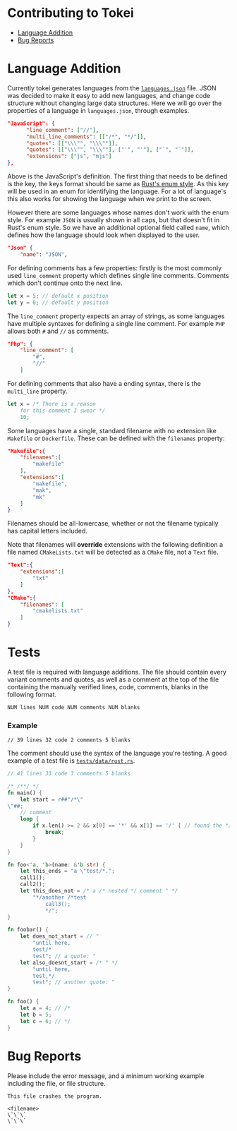 # Contributing to Tokei

- [Language Addition](#language-addition)
- [Bug Reports](#bug-reports)

# Language Addition

Currently tokei generates languages from the [`languages.json`](languages.json)
file. JSON was decided to make it easy to add new languages, and change code
structure without changing large data structures. Here we will go over the
properties of a language in `languages.json`, through examples.

```json
"JavaScript": {
      "line_comment": ["//"],
      "multi_line_comments": [["/*", "*/"]],
      "quotes": [["\\\"", "\\\""]],
      "quotes": [["\\\"", "\\\""], ["'", "'"], ["`", "`"]],
      "extensions": ["js", "mjs"]
},
```

Above is the JavaScript's definition. The first thing that needs to be defined
is the key, the keys format should be same as [Rust's enum style]. As this key
will be used in an enum for identifying the language. For a lot of language's
this also works for showing the language when we print to the screen.

However there are some languages whose names don't work with the enum style.
For example `JSON` is usually shown in all caps, but that doesn't fit in Rust's
enum style. So we have an additional optional field called `name`, which defines
how the language should look when displayed to the user.

```json
"Json" {
    "name": "JSON",
```

For defining comments has a few properties: firstly is the most commonly used
`line_comment` property which defines single line comments. Comments which don't
continue onto the next line.

```rust
let x = 5; // default x position
let y = 0; // default y position
```

The `line_comment` property expects an array of strings, as some languages have
multiple syntaxes for defining a single line comment. For example `PHP` allows
both `#` and `//` as comments.

```json
"Php": {
    "line_comment": [
        "#",
        "//"
    ]
```

For defining comments that also have a ending syntax, there is the `multi_line`
property.

```rust
let x = /* There is a reason
    for this comment I swear */
    10;
```

Some languages have a single, standard filename with no extension
like `Makefile` or `Dockerfile`. These can be defined with the
`filenames` property:

```json
"Makefile":{
    "filenames":[
        "makefile"
    ],
    "extensions":[
        "makefile",
        "mak",
        "mk"
    ]
}
```

Filenames should be all-lowercase, whether or not the filename
typically has capital letters included.

Note that filenames will **override** extensions with the
following definition a file named `CMakeLists.txt` will be
detected as a `CMake` file, not a `Text` file.

```json
"Text":{
    "extensions":[
        "txt"
    ]
},
"CMake":{
    "filenames": [
        "cmakelists.txt"
    ]
}
```

# Tests

A test file is required with language additions. The file should
contain every variant comments and quotes, as well as a comment
at the top of the file containing the manually verified lines,
code, comments, blanks in the following format.

```rust
NUM lines NUM code NUM comments NUM blanks
```

### Example

```
// 39 lines 32 code 2 comments 5 blanks
```

The comment should use the syntax of the language you're testing.
A good example of a test file is [`tests/data/rust.rs`].

```rust
// 41 lines 33 code 3 comments 5 blanks

/* /**/ */
fn main() {
    let start = r##"/*\"
\"##;
    // comment
    loop {
        if x.len() >= 2 && x[0] == '*' && x[1] == '/' { // found the */
            break;
        }
    }
}

fn foo<'a, 'b>(name: &'b str) {
    let this_ends = "a \"test/*.";
    call1();
    call2();
    let this_does_not = /* a /* nested */ comment " */
        "*/another /*test
            call3();
            */";
}

fn foobar() {
    let does_not_start = // "
        "until here,
        test/*
        test"; // a quote: "
    let also_doesnt_start = /* " */
        "until here,
        test,*/
        test"; // another quote: "
}

fn foo() {
    let a = 4; // /*
    let b = 5;
    let c = 6; // */
}

```

# Bug Reports

Please include the error message, and a minimum working example
including the file, or file structure.

```
This file crashes the program.

<filename>
\`\`\`
\`\`\`
```

[rust's enum style]: (https://github.com/rust-lang/rfcs/blob/master/text/0430-finalizing-naming-conventions.md#general-naming-conventions)
[`tests/data/rust.rs`]: https://github.com/XAMPPRocky/tokei/blob/master/tests/data/rust.rs
